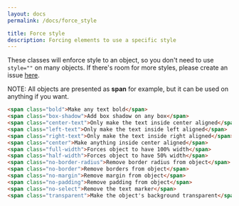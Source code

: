 ```yaml
---
layout: docs
permalink: /docs/force_style

title: Force style
description: Forcing elements to use a specific style
---
```

These classes will enforce style to an object, so you don't need to use `style=""` on many objects. If there's room for more styles, please create an issue [here](https://github.com/AlexFlipnote/ModestaCSS/issues).

NOTE: All objects are presented as **span** for example, but it can be used
on anything if you want.
```html
<span class="bold">Make any text bold</span>
<span class="box-shadow">Add box shadow on any box</span>
<span class="center-text">Only make the text inside center aligned</span>
<span class="left-text">Only make the text inside left aligned</span>
<span class="right-text">Only make the text inside right aligned</span>
<span class="center">Make anything inside center aligned</span>
<span class="full-width">Forces object to have 100% width</span>
<span class="half-width">Forces object to have 50% width</span>
<span class="no-border-radius">Remove border radius from object</span>
<span class="no-border">Remove borders from object</span>
<span class="no-margin">Remove margin from object</span>
<span class="no-padding">Remove padding from object</span>
<span class="no-select">Remove the text marker</span>
<span class="transparent">Make the object's background transparent</span>
```
